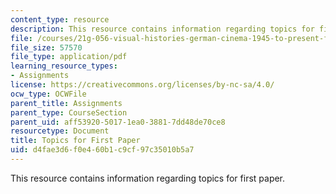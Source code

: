 ```yaml
---
content_type: resource
description: This resource contains information regarding topics for first paper.
file: /courses/21g-056-visual-histories-german-cinema-1945-to-present-fall-2003/d4fae3d6f0e460b1c9cf97c35010b5a7_MIT21G_056F03_first_paper.pdf
file_size: 57570
file_type: application/pdf
learning_resource_types:
- Assignments
license: https://creativecommons.org/licenses/by-nc-sa/4.0/
ocw_type: OCWFile
parent_title: Assignments
parent_type: CourseSection
parent_uid: aff53920-5017-1ea0-3881-7dd48de70ce8
resourcetype: Document
title: Topics for First Paper
uid: d4fae3d6-f0e4-60b1-c9cf-97c35010b5a7
---
```

This resource contains information regarding topics for first paper.